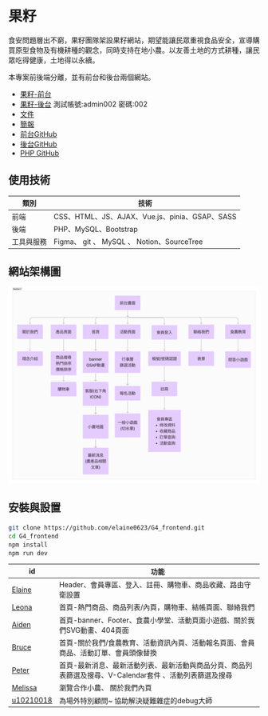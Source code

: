 # 果籽

食安問題層出不窮，果籽團隊架設果籽網站，期望能讓民眾重視食品安全，宣導購買原型食物及有機耕種的觀念，同時支持在地小農。以友善土地的方式耕種，讓民眾吃得健康，土地得以永續。

本專案前後端分離，並有前台和後台兩個網站。
* [果籽-前台](https://tibamef2e.com/cid101/g4/front/) 
* [果籽-後台](https://tibamef2e.com/cid101/g4/admin/) 測試帳號:admin002 密碼:002
* [文件](https://drive.google.com/file/d/1C1k3sDOqOyIEzS0rpjOansVMceRwSDg-/view?usp=sharing)
* [簡報](https://drive.google.com/file/d/1-E0QKWCi0OUxWqj_PAfAUTg8nipYifVQ/view?usp=sharing)
* [前台GitHub](https://github.com/elaine0623/G4_frontend)
* [後台GitHub](https://github.com/elaine0623/G4_backend)
* [PHP GitHub](https://github.com/elaine0623/G4_php)

## 使用技術

|  類別   | 技術  |
|  ----  | ----  |
| 前端  | CSS、HTML、JS、AJAX、Vue.js、pinia、GSAP、SASS |
| 後端  | PHP、MySQL、Bootstrap |
| 工具與服務 | Figma、 git 、 MySQL 、 Notion、SourceTree |

## 網站架構圖

![前台架構](/src/assets/image/frontend-structure.png.jpg)

## 安裝與設置

```sh
git clone https://github.com/elaine0623/G4_frontend.git
cd G4_frontend
npm install
npm run dev
```



|  id   | 功能  |
|  ----  | ----  |
| [Elaine](https://github.com/elaine0623)  | Header、會員專區、登入、註冊、購物車、商品收藏、路由守衛設置 |
| [Leona](https://github.com/leona1128)  | 首頁-熱門商品、商品列表/內頁，購物車、結帳頁面、聯絡我們 |
| [Aiden](https://github.com/Aiden911) | 首頁-banner、Footer、食農小學堂、活動頁面小遊戲、關於我們SVG動畫、404頁面 |
| [Bruce](https://github.com/Bruce1219) | 首頁-關於我們/食農教育、活動資訊內頁、活動報名頁面、會員商品、活動訂單、會員頭像替換|
| [Peter](https://github.com/Plai8) | 首頁-最新消息、最新活動列表、最新活動與商品分頁、商品列表篩選及搜尋、V-Calendar套件 、活動列表篩選及搜尋|
| [Melissa](https://github.com/Melissachouuu) | 瀏覽合作小農、 關於我們內頁 |
| [u10210018](https://github.com/u10210018) | 為場外特別顧問~ 協助解決疑難雜症的debug大師 |
